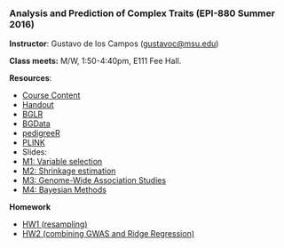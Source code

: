 ### Analysis and Prediction of Complex Traits (EPI-880  Summer 2016)


**Instructor**: Gustavo de los Campos (gustavoc@msu.edu)

**Class meets:** M/W, 1:50-4:40pm, E111 Fee Hall.

**Resources**:


  - [Course Content]( https://www.dropbox.com/s/fun60q4eevswgos/CourseContent.docx?dl=0 )
  - [Handout](https://www.dropbox.com/s/m1pyznfjnfyf5if/handout.docx?dl=0)
  - [BGLR](https://github.com/gdlc/bglr-r)
  - [BGData](https://github.com/quantgen/bgdata)
  - [pedigreeR](https://github.com/Rpedigree/pedigreeR)
  - [PLINK](http://pngu.mgh.harvard.edu/~purcell/plink/)
  - Slides:
  -  [M1: Variable selection](https://www.dropbox.com/s/pe9nvw1d6cnf22t/M1.pptx?dl=0)
  -  [M2: Shrinkage estimation](https://www.dropbox.com/s/0xf0h1cm4cmutpu/M2.pptx?dl=0)
  -  [M3: Genome-Wide Association Studies](https://www.dropbox.com/s/yepttjnfrq0s5p2/Lecture_3_BST880.pdf?dl=0)
  -  [M4: Bayesian Methods](https://www.dropbox.com/s/423cj2xob7apecv/M4.pptx?dl=0)
  
**Homework**
  - [HW1 (resampling)](https://github.com/gdlc/EPI-880/blob/master/assigments/HW1.md)
  - [HW2 (combining GWAS and Ridge Regression)](https://github.com/gdlc/EPI-880/blob/master/assigments/HW2.md)  
